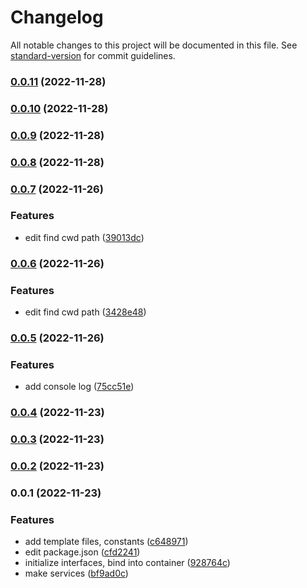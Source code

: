 # Changelog

All notable changes to this project will be documented in this file. See [standard-version](https://github.com/conventional-changelog/standard-version) for commit guidelines.

### [0.0.11](https://github.com/proggarapsody/cgapi/compare/v0.0.10...v0.0.11) (2022-11-28)

### [0.0.10](https://github.com/proggarapsody/cgapi/compare/v0.0.9...v0.0.10) (2022-11-28)

### [0.0.9](https://github.com/proggarapsody/cgapi/compare/v0.0.8...v0.0.9) (2022-11-28)

### [0.0.8](https://github.com/proggarapsody/cgapi/compare/v0.0.7...v0.0.8) (2022-11-28)

### [0.0.7](https://github.com/proggarapsody/cgapi/compare/v0.0.6...v0.0.7) (2022-11-26)


### Features

* edit find cwd path ([39013dc](https://github.com/proggarapsody/cgapi/commit/39013dca7d8747607b0e39993d914956e90e9e55))

### [0.0.6](https://github.com/proggarapsody/cgapi/compare/v0.0.5...v0.0.6) (2022-11-26)


### Features

* edit find cwd path ([3428e48](https://github.com/proggarapsody/cgapi/commit/3428e4811bc5afcbf4d460ba468e0349389820e8))

### [0.0.5](https://github.com/proggarapsody/cgapi/compare/v0.0.4...v0.0.5) (2022-11-26)


### Features

* add console log ([75cc51e](https://github.com/proggarapsody/cgapi/commit/75cc51ee76a2783fdaee6005e610bd9ee453ca82))

### [0.0.4](https://github.com/proggarapsody/cgapi/compare/v0.0.3...v0.0.4) (2022-11-23)

### [0.0.3](https://github.com/proggarapsody/cgapi/compare/v0.0.2...v0.0.3) (2022-11-23)

### [0.0.2](https://github.com/proggarapsody/cgapi/compare/v0.0.1...v0.0.2) (2022-11-23)

### 0.0.1 (2022-11-23)


### Features

* add template files, constants ([c648971](https://github.com/proggarapsody/cgapi/commit/c648971d6329071d8e1c3f92f69bf859442dc4ee))
* edit package.json ([cfd2241](https://github.com/proggarapsody/cgapi/commit/cfd2241940cae31c1e35324bbfe335044412a3c4))
* initialize interfaces, bind into container ([928764c](https://github.com/proggarapsody/cgapi/commit/928764cb36a28945fd145fc63b1f7afd87e2790a))
* make services ([bf9ad0c](https://github.com/proggarapsody/cgapi/commit/bf9ad0c304d9a3d3c8afebf57132717f52c4f7e0))
